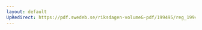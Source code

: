 ```yaml
---
layout: default
UpRedirect: https://pdf.swedeb.se/riksdagen-volumeG-pdf/199495/reg_199495/reg_199495_0201.pdf
---
```

